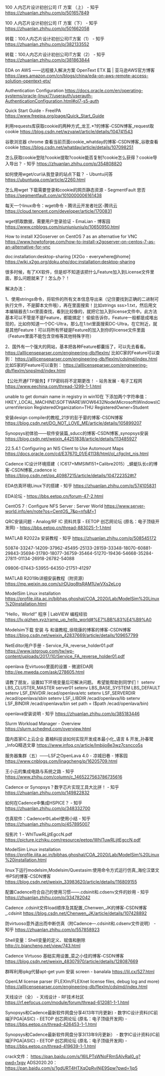100 人内芯片设计初创公司 IT 方案 （上） - 知乎
https://zhuanlan.zhihu.com/p/501657849

100 人内芯片设计初创公司 IT 方案（下） - 知乎
https://zhuanlan.zhihu.com/p/501662058

转载：100人内芯片设计初创公司IT方案（1） - 知乎
https://zhuanlan.zhihu.com/p/382133552

转载：100人内芯片设计初创公司IT方案（2） - 知乎
https://zhuanlan.zhihu.com/p/381863844

EDA on AWS ——远程接入解决方案 OpenText ETX 篇 | 亚马逊AWS官方博客
https://aws.amazon.com/cn/blogs/china/eda-on-aws-remote-access-solution-opentext-etx/

Authentication Configuration
https://docs.oracle.com/en/operating-systems/oracle-linux/7/userauth/userauth-AuthenticationConfiguration.html#ol7-s5-auth

Quick Start Guide - FreeIPA
https://www.freeipa.org/page/Quick_Start_Guide

利用requests库获取cookie的两种方式_龙王.*?的博客-CSDN博客_request取cookie
https://blog.csdn.net/wzyaiwl/article/details/104741543

谷歌浏览器 chrome 查看当前页面cookie_whatday的博客-CSDN博客_谷歌查看cookie
https://blog.csdn.net/whatday/article/details/107098251

怎么获取cookie登陆?cookie提取?cookie能否复制?cookie怎么获得？cookie导入导出？ - 知乎
https://zhuanlan.zhihu.com/p/354808820

如何使用wget/curl从我登录的站点下载？ - Ubuntu问答
https://ubuntuqa.com/article/2260.html

怎么用wget 下载需要登录和cookie的网页静态资源 - SegmentFault 思否
https://segmentfault.com/q/1010000006161438

每天一个linux命令：wget命令 - 腾讯云开发者社区-腾讯云
https://cloud.tencent.com/developer/article/1700831

wget抓取数据，需要用户登录验证 - EmaLian - 博客园
https://www.cnblogs.com/niuniuniuniu/p/10650950.html

How to install X2Goserver on CentOS 7 as an alternative for VNC
https://www.howtoforge.com/how-to-install-x2goserver-on-centos-7-as-an-alternative-for-vnc

doc:installation:desktop-sharing [X2Go - everywhere@home]
https://wiki.x2go.org/doku.php/doc:installation:desktop-sharing

很多时候，有了XX软件，但是却不知道该把什么Feature加入到License文件里面，那么问题就来了！怎么办？！

解决办法：

1、使用strings命令，将软件的所有文本信息导出来（记住要找到正确的二进制可执行文件，不是脚本文件哦），再在里面搜索！比如strings sss>1.txt，然后用文本编辑器去1.txt里面查找，看到比较像的，就把它加入到license文件中。此方法基本可以不管是不是Feature，都能搞定！
偷偷告诉你，Feature一般都是成堆出现的，比如你知道一个DC-Ultra，那么在1.txt里面搜索DC-Ultra，在它附近，就是其他Feature！可以将所有怀疑是Feature的加入到你的license文件里面（Feature里面不能包含空格等其他特殊字符）


2、国外有一个强大的网站，基本把各种Feature都囊括了，可以先去看看。
   https://alllicenseparser.com/engineering-db/flexlm/
   比如C家的Feature可以查到：
  https://alllicenseparser.com/engineering-db/flexlm/cdslmd/index.html
  比如S家的Feature可以查到：
  https://alllicenseparser.com/engineering-db/flexlm/snpslmd/index.html

【公社开通FTP服务】FTP密码将不定期更改！ - 站务发展 - 电子工程网
https://www.eechina.com/thread-1299-1-1.html

unable to get domain name in registry  in win10在 下添加两个字符串值：
HKEY_LOCAL_MACHINE\SOFTWARE\WOW6432Node\Microsoft\Windows\CurrentVersion
RegisteredOrganization=THU
RegisteredOwner=Student

安装design compiler的教程_21岁的彭于晏的博客-CSDN博客
https://blog.csdn.net/DO_NOT_LOVE_ME/article/details/105899207

Synopsys初体验——软件安装篇_sducc的博客-CSDN博客_synopsys安装
https://blog.csdn.net/weixin_44251838/article/details/113485927

22.5.4.1 Configuring an NIS Client to Use Automount Maps
https://docs.oracle.com/cd/E37670_01/E41138/html/ol_cfgclnt_nis.html

Cadence IC设计环境搭建（ IC617+MMSIM151+Calibre2015）_蜻蜓队长c的博客-CSDN博客_cadence ic
https://blog.csdn.net/qq_40987215/article/details/104722352#t7

EDA仿真环境Linux下的搭建 - 知乎
https://zhuanlan.zhihu.com/p/574105831

EDA论坛 -
https://bbs.eetop.cn/forum-47-2.html

CentOS 7 : Configure NFS Server : Server World
https://www.server-world.info/en/note?os=CentOS_7&p=nfs&f=1

QRC安装问题 - Analog/RF IC 资料共享 - EETOP 创芯网论坛 (原名：电子顶级开发网) -
https://bbs.eetop.cn/thread-883025-1-1.html

MATLAB R2022a 安装教程 - 知乎
https://zhuanlan.zhihu.com/p/508545172

50874-33247-14209-37962-45495-25133-28159-33348-18070-60881-29843-35694-31780-18077-36759-35464-51270-19436-54668-35284-27811-01134-26918-26782-54088

09806-07443-53955-64350-21751-41297

MATLAB R2019b详细安装教程（附资源）
https://mp.weixin.qq.com/s/rDUqo8tsRAM1UwVXs2eLcg

ModelSim Linux installation
https://profile.iiita.ac.in/bibhas.ghoshal/COA_2020/Lab/ModelSim%20Linux%20installation.html

“Hello，World!” 程序 | LabVIEW 编程经验
https://lv.qizhen.xyz/ramp_up_hello_world#%E7%BB%83%E4%B9%A0

Modelsim下载 安装 与 和谐教程_徐晓康的博客的博客-CSDN博客
https://blog.csdn.net/weixin_42837669/article/details/109657799

NetEditor用户手册 - Service_FA_reverse_holder01.pdf
https://www.istgroup.com/tw/wp-content/uploads/2017/10/Service_FA_reverse_holder01.pdf

openlava 在virtuoso里面的设置 - 微波EDA网
http://ee.mweda.com/ask/278605.html

请教了朋友，设置如下环境变量后可解决问题。 希望能帮助到同学们！
setenv LBS_CLUSTER_MASTER server01
setenv LBS_BASE_SYSTEM LBS_DEFAULT
setenv LSF_ENVDIR /ecad/openlava/etc
setenv LSF_SERVERDIR /ecad/openlava/sbin
setenv LSF_LIBDIR /ecad/openlava/lib
setenv LSF_BINDIR /ecad/openlava/bin
set path = ($path /ecad/openlava/bin)

openlava安装说明 - 知乎
https://zhuanlan.zhihu.com/p/385183446

Slurm Workload Manager - Overview
https://slurm.schedmd.com/overview.html

国内首家IC上云企业 嘉楠科技谈如何实现开发成本最小化_语言 & 开发_孙春鹭_InfoQ精选文章
https://www.infoq.cn/article/lmbjjo8e3wz7csncco5s

服务器集群（五）——LSF之OpenLava 4.0 - 凉城旧巷 - 博客园
https://www.cnblogs.com/linagcheng/p/16205709.html

王小云的集成电路与系统之路 - 知乎
https://www.zhihu.com/column/c_1465227563786735616

Cadence or Synopsys？数字芯片实现工具大比拼！ - 知乎
https://zhuanlan.zhihu.com/p/149822832

如何在Cadence中集成HSPICE？ - 知乎
https://zhuanlan.zhihu.com/p/348332700

仿真软件：Cadence中Label使用小结 - 知乎
https://zhuanlan.zhihu.com/p/457895007

投影片 1 - WhITuwRLjjtEgccN.pdf
https://picture.iczhiku.com/resource/eetop/WhITuwRLjjtEgccN.pdf

ModelSim Linux installation
https://profile.iiita.ac.in/bibhas.ghoshal/COA_2020/Lab/ModelSim%20Linux%20installation.html

linux下运行modelsim,Modelsim/Questasim:使用命令方式运行仿真_海伦汉堡文书PS的博客-CSDN博客
https://blog.csdn.net/weixin_33983620/article/details/116809155

配置Cadence符合自己的使用习惯——.cdsinit和.cdsenv文件的妙用 - 知乎
https://zhuanlan.zhihu.com/p/334782042

Cadence .cdsinit文件load顺序及其配置_Chenwen_JK的博客-CSDN博客_.cdsinit
https://blog.csdn.net/Chenwen_JK/article/details/107428892

防virtuoso意外退出而中断仿真（附Cadence—.cdsinit和.cdsenv文件说明） - 知乎
https://zhuanlan.zhihu.com/p/557858923

Shell变量：Shell变量的定义、赋值和删除
http://c.biancheng.net/view/743.html

Cadence Virtuoso 基础实用设置_菜之小佳的博客-CSDN博客
https://blog.csdn.net/weixin_48307970/article/details/128087669

群晖利用ipkg代替apt-get yum 安装 screen - banalala
https://lil.cx/527.html

OpenLM license parser (FLEXlm/FLEXnet license files, debug log and more)
https://alllicenseparser.com/engineering-db/flexlm/cdslmd/index.html

天线设计（全） - 天线设计 - RF技术社区
https://rf.eefocus.com/module/forum/thread-612081-1-1.html

Synopsys和Cadence最新软件网盘分享4(13年11月更新) - 数字IC设计资料(IC前端|FPGA|ASIC) - EETOP 创芯网论坛 (原名：电子顶级开发网) -
https://bbs.eetop.cn/thread-426453-1-1.html

Synopsys和Cadence最新软件网盘分享3(13年9月更新） - 数字IC设计资料(IC前端|FPGA|ASIC) - EETOP 创芯网论坛 (原名：电子顶级开发网) -
https://bbs.eetop.cn/thread-419639-1-1.html



crack文件：   https://pan.baidu.com/s/16ILPTsWNoFRmSAIvRaI0_g?pwd=1xgv
ADS2020.20： https://pan.baidu.com/s/1gdURT4HTXqOpRviNjE9Spw?pwd=1jp5
